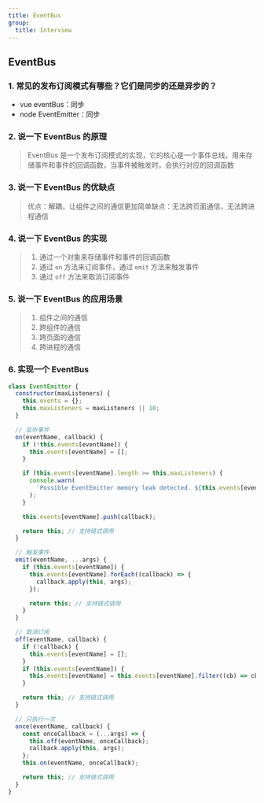 ```yaml
---
title: EventBus
group:
  title: Interview
---
```


## EventBus

### 1. 常见的发布订阅模式有哪些？它们是同步的还是异步的？

- vue eventBus：同步
- node EventEmitter：同步

### 2. 说一下 EventBus 的原理

> EventBus 是一个发布订阅模式的实现，它的核心是一个事件总线，用来存储事件和事件的回调函数，当事件被触发时，会执行对应的回调函数

### 3. 说一下 EventBus 的优缺点

> 优点：解耦，让组件之间的通信更加简单缺点：无法跨页面通信，无法跨进程通信

### 4. 说一下 EventBus 的实现

> 1. 通过一个对象来存储事件和事件的回调函数
> 2. 通过 `on` 方法来订阅事件，通过 `emit` 方法来触发事件
> 3. 通过 `off` 方法来取消订阅事件

### 5. 说一下 EventBus 的应用场景

> 1. 组件之间的通信
> 2. 跨组件的通信
> 3. 跨页面的通信
> 4. 跨进程的通信

### 6. 实现一个 EventBus

```js
class EventEmitter {
  constructor(maxListeners) {
    this.events = {};
    this.maxListeners = maxListeners || 10;
  }

  // 监听事件
  on(eventName, callback) {
    if (!this.events[eventName]) {
      this.events[eventName] = [];
    }

    if (this.events[eventName].length >= this.maxListeners) {
      console.warn(
        `Possible EventEmitter memory leak detected. ${this.events[eventName].length} ${eventName} listeners added. Use emitter.setMaxListeners() to increase limit`,
      );
    }

    this.events[eventName].push(callback);

    return this; // 支持链式调用
  }

  // 触发事件
  emit(eventName, ...args) {
    if (this.events[eventName]) {
      this.events[eventName].forEach((callback) => {
        callback.apply(this, args);
      });

      return this; // 支持链式调用
    }
  }

  // 取消订阅
  off(eventName, callback) {
    if (!callback) {
      this.events[eventName] = [];
    }
    if (this.events[eventName]) {
      this.events[eventName] = this.events[eventName].filter((cb) => cb !== callback);
    }

    return this; // 支持链式调用
  }

  // 只执行一次
  once(eventName, callback) {
    const onceCallback = (...args) => {
      this.off(eventName, onceCallback);
      callback.apply(this, args);
    };
    this.on(eventName, onceCallback);

    return this; // 支持链式调用
  }
}
```
